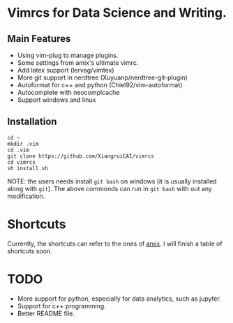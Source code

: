 # Vimrcs for Data Science and Writing.

## Main Features
- Using vim-plug to manage plugins.
- Some settings from amix's ultimate vimrc.
- Add latex support (lervag/vimtex)
- More git support in nerdtree (Xuyuanp/nerdtree-git-plugin)
- Autoformat for c++ and python (Chiel92/vim-autoformat)
- Autocomplete with neocomplcache
- Support windows and linux

## Installation
    cd ~
    mkdir .vim
    cd .vim
    git clone https://github.com/XiangruiCAI/vimrcs
    cd vimrcs
    sh install.sh

NOTE: the users needs install `git bash` on windows (it is usually installed along with `git`). The above commonds can run in `git bash` with out any modification. 

# Shortcuts

Currently, the shortcuts can refer to the ones of [amix](https://github.com/amix/vimrc). I will finish a table of shortcuts soon.

# TODO

- More support for python, especially for data analytics, such as jupyter.
- Support for c++ programming.
- Better README file.

